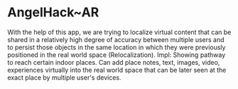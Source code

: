 # AngelHack~AR


With the help of this app, we are trying to localize virtual content that can be shared in a relatively high degree of accuracy between multiple users and to persist those objects in the same location in which they were previously positioned in the real world space (Relocalization). Impl: Showing pathway to reach certain indoor places. Can add place notes, text, images, video, experiences virtually into the real world space that can be later seen at the exact place by multiple user's devices.
